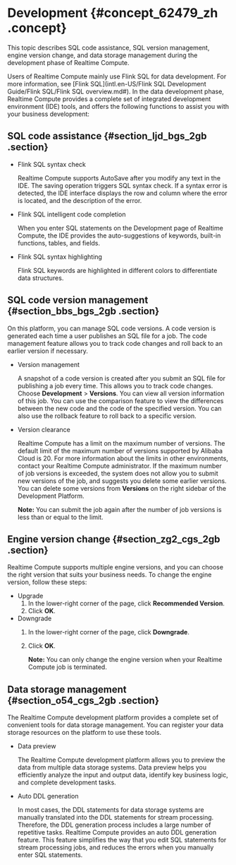 # Development {#concept_62479_zh .concept}

This topic describes SQL code assistance, SQL version management, engine version change, and data storage management during the development phase of Realtime Compute.

Users of Realtime Compute mainly use Flink SQL for data development. For more information, see [Flink SQL](intl.en-US/Flink SQL Development Guide/Flink SQL/Flink SQL overview.md#). In the data development phase, Realtime Compute provides a complete set of integrated development environment \(IDE\) tools, and offers the following functions to assist you with your business development:

## SQL code assistance {#section_ljd_bgs_2gb .section}

-   Flink SQL syntax check

    Realtime Compute supports AutoSave after you modify any text in the IDE. The saving operation triggers SQL syntax check. If a syntax error is detected, the IDE interface displays the row and column where the error is located, and the description of the error.

-   Flink SQL intelligent code completion

    When you enter SQL statements on the Development page of Realtime Compute, the IDE provides the auto-suggestions of keywords, built-in functions, tables, and fields.

-   Flink SQL syntax highlighting

    Flink SQL keywords are highlighted in different colors to differentiate data structures.


## SQL code version management {#section_bbs_bgs_2gb .section}

On this platform, you can manage SQL code versions. A code version is generated each time a user publishes an SQL file for a job. The code management feature allows you to track code changes and roll back to an earlier version if necessary.

-   Version management

    A snapshot of a code version is created after you submit an SQL file for publishing a job every time. This allows you to track code changes. Choose **Development** \> **Versions**. You can view all version information of this job. You can use the comparison feature to view the differences between the new code and the code of the specified version. You can also use the rollback feature to roll back to a specific version.

-   Version clearance

    Realtime Compute has a limit on the maximum number of versions. The default limit of the maximum number of versions supported by Alibaba Cloud is 20. For more information about the limits in other environments, contact your Realtime Compute administrator. If the maximum number of job versions is exceeded, the system does not allow you to submit new versions of the job, and suggests you delete some earlier versions. You can delete some versions from **Versions** on the right sidebar of the Development Platform.

    **Note:** You can submit the job again after the number of job versions is less than or equal to the limit.


## Engine version change {#section_zg2_cgs_2gb .section}

Realtime Compute supports multiple engine versions, and you can choose the right version that suits your business needs. To change the engine version, follow these steps:

-   Upgrade
    1.  In the lower-right corner of the page, click **Recommended Version**.
    2.  Click **OK**.
-   Downgrade
    1.  In the lower-right corner of the page, click **Downgrade**.
    2.  Click **OK**.

        **Note:** You can only change the engine version when your Realtime Compute job is terminated.


## Data storage management {#section_o54_cgs_2gb .section}

The Realtime Compute development platform provides a complete set of convenient tools for data storage management. You can register your data storage resources on the platform to use these tools.

-   Data preview

    The Realtime Compute development platform allows you to preview the data from multiple data storage systems. Data preview helps you efficiently analyze the input and output data, identify key business logic, and complete development tasks.

-   Auto DDL generation

    In most cases, the DDL statements for data storage systems are manually translated into the DDL statements for stream processing. Therefore, the DDL generation process includes a large number of repetitive tasks. Realtime Compute provides an auto DDL generation feature. This feature simplifies the way that you edit SQL statements for stream processing jobs, and reduces the errors when you manually enter SQL statements.


